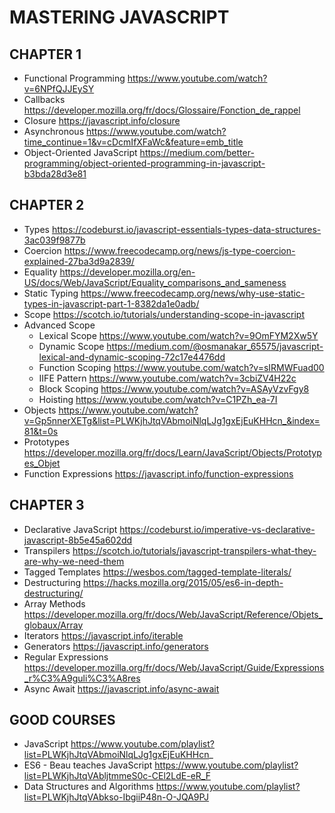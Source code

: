 

# MASTERING JAVASCRIPT


## CHAPTER 1
  - Functional Programming          https://www.youtube.com/watch?v=6NPfQJJEySY 
  - Callbacks                       https://developer.mozilla.org/fr/docs/Glossaire/Fonction_de_rappel 
  - Closure                         https://javascript.info/closure 
  - Asynchronous                    https://www.youtube.com/watch?time_continue=1&v=cDcmIfXFaWc&feature=emb_title 
  - Object-Oriented JavaScript      https://medium.com/better-programming/object-oriented-programming-in-javascript-b3bda28d3e81 


## CHAPTER 2
  - Types                           https://codeburst.io/javascript-essentials-types-data-structures-3ac039f9877b 
  - Coercion                        https://www.freecodecamp.org/news/js-type-coercion-explained-27ba3d9a2839/ 
  - Equality                        https://developer.mozilla.org/en-US/docs/Web/JavaScript/Equality_comparisons_and_sameness 
  - Static Typing                   https://www.freecodecamp.org/news/why-use-static-types-in-javascript-part-1-8382da1e0adb/ 
  - Scope                           https://scotch.io/tutorials/understanding-scope-in-javascript 
  - Advanced Scope 
      - Lexical Scope               https://www.youtube.com/watch?v=9OmFYM2Xw5Y 
      - Dynamic Scope               https://medium.com/@osmanakar_65575/javascript-lexical-and-dynamic-scoping-72c17e4476dd 
      - Function Scoping            https://www.youtube.com/watch?v=sIRMWFuad00 
      - IIFE Pattern                https://www.youtube.com/watch?v=3cbiZV4H22c 
      - Block Scoping               https://www.youtube.com/watch?v=ASAyVzvFgy8   
      - Hoisting                    https://www.youtube.com/watch?v=C1PZh_ea-7I 
  - Objects                         https://www.youtube.com/watch?v=Gp5nnerXETg&list=PLWKjhJtqVAbmoiNlqLJg1gxEjEuKHHcn_&index=81&t=0s 
  - Prototypes                      https://developer.mozilla.org/fr/docs/Learn/JavaScript/Objects/Prototypes_Objet 
  - Function Expressions            https://javascript.info/function-expressions 


## CHAPTER 3
  - Declarative JavaScript          https://codeburst.io/imperative-vs-declarative-javascript-8b5e45a602dd 
  - Transpilers                     https://scotch.io/tutorials/javascript-transpilers-what-they-are-why-we-need-them 
  - Tagged Templates                https://wesbos.com/tagged-template-literals/ 
  - Destructuring                   https://hacks.mozilla.org/2015/05/es6-in-depth-destructuring/ 
  - Array Methods                   https://developer.mozilla.org/fr/docs/Web/JavaScript/Reference/Objets_globaux/Array 
  - Iterators                       https://javascript.info/iterable 
  - Generators                      https://javascript.info/generators 
  - Regular Expressions             https://developer.mozilla.org/fr/docs/Web/JavaScript/Guide/Expressions_r%C3%A9guli%C3%A8res 
  - Async Await                     https://javascript.info/async-await 



## GOOD COURSES
  - JavaScript                      https://www.youtube.com/playlist?list=PLWKjhJtqVAbmoiNlqLJg1gxEjEuKHHcn_ 
  - ES6 - Beau teaches JavaScript   https://www.youtube.com/playlist?list=PLWKjhJtqVAbljtmmeS0c-CEl2LdE-eR_F 
  - Data Structures and Algorithms  https://www.youtube.com/playlist?list=PLWKjhJtqVAbkso-IbgiiP48n-O-JQA9PJ 
